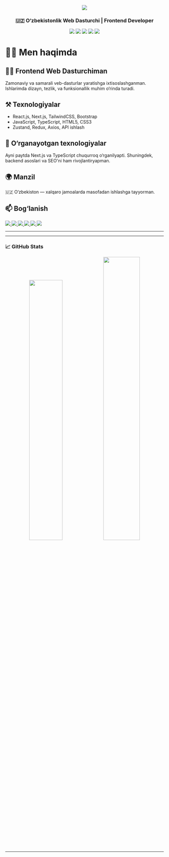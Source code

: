 <!-- Profil banner uchun (agar rasm qo‘shmoqchi bo‘lsangiz) -->
 <p align="center">
  <img
    src="https://capsule-render.vercel.app/api?type=waving&color=0:6EE7B7,100:3B82F6&height=200&section=header&text=Assalomu%20alekum,%20Men%20Axadjon!&fontSize=40&fontAlign=50&fontColor=ffffff"
  />
</p>



<h3 align="center">🇺🇿 O‘zbekistonlik Web Dasturchi | Frontend Developer</h3>

<p align="center">
  <img src="https://img.shields.io/badge/React-20232A?style=for-the-badge&logo=react&logoColor=61DAFB"/>
  <img src="https://img.shields.io/badge/Next.js-000000?style=for-the-badge&logo=nextdotjs&logoColor=ffffff"/>
  <img src="https://img.shields.io/badge/TailwindCSS-38B2AC?style=for-the-badge&logo=tailwind-css&logoColor=white"/>
  <img src="https://img.shields.io/badge/JavaScript-F7DF1E?style=for-the-badge&logo=javascript&logoColor=black"/>
  <img src="https://img.shields.io/badge/TypeScript-3178C6?style=for-the-badge&logo=typescript&logoColor=white"/>
 
</p>


# 🙋‍♂️ Men haqimda

## 🧑‍💻 Frontend Web Dasturchiman  
Zamonaviy va samarali veb-dasturlar yaratishga ixtisoslashganman. Ishlarimda dizayn, tezlik, va funksionallik muhim o‘rinda turadi.

## ⚒️ Texnologiyalar  
- React.js, Next.js, TailwindCSS, Bootstrap  
- JavaScript, TypeScript, HTML5, CSS3  
- Zustand, Redux, Axios, API ishlash

## 🧠 O‘rganayotgan texnologiyalar  
Ayni paytda Next.js va TypeScript chuqurroq o‘rganilyapti. Shuningdek, backend asoslari va SEO'ni ham rivojlantiryapman.

## 🌍 Manzil  
🇺🇿 O‘zbekiston — xalqaro jamoalarda masofadan ishlashga tayyorman.

## 📫 Bog‘lanish  
<p align="start">
  <!-- Telegram -->
  <a href="https://t.me/akhii_571" target="_blank">
    <img src="https://img.shields.io/badge/Telegram-2CA5E0?style=for-the-badge&logo=telegram&logoColor=white" />
  </a>

  <!-- Gmail -->
  <a href="mailto:axadjonmannonov18@gmail.com" target="_blank">
    <img src="https://img.shields.io/badge/Gmail-D14836?style=for-the-badge&logo=gmail&logoColor=white" />
  </a>

  <!-- GitHub -->
  <a href="https://github.com/axadjon18" target="_blank">
    <img src="https://img.shields.io/badge/GitHub-181717?style=for-the-badge&logo=github&logoColor=white" />
  </a>

  <!-- LinkedIn -->
  <a href="https://www.linkedin.com/in/axadjon-mannonov-231027328" target="_blank">
    <img src="https://img.shields.io/badge/LinkedIn-0077B5?style=for-the-badge&logo=linkedin&logoColor=white" />
  </a>

  <!-- Instagram -->
  <a href="https://instagram.com/akhadjon.571" target="_blank">
    <img src="https://img.shields.io/badge/Instagram-E4405F?style=for-the-badge&logo=instagram&logoColor=white" />
  </a>

  <!-- Twitter / X -->
  <a href="https://x.com/akhadjon571" target="_blank">
    <img src="https://img.shields.io/badge/X-000000?style=for-the-badge&logo=x&logoColor=white" />
  </a>
</p>

---



---



### 📈 GitHub Stats
<p align="center">
  <img src="https://github-readme-stats.vercel.app/api?username=axadjon18&show_icons=true&theme=tokyonight" width="46%" />
  <img src="https://github-readme-streak-stats.herokuapp.com/?user=axadjon18&theme=tokyonight" width="48%" />
</p>

---


